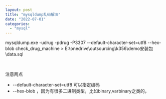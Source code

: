 ```yaml
---
layout: post
title: "mysqldump乱码解决"
date: "2022-07-01"
categories: 
  - "mysql"
---
```


mysqldump.exe -udrug -pdrug -P3307 --default-character-set=utf8 --hex-blob check\_drug\_machine > E:\\onedrive\\outsourcing\\k356\\demo安装包\\data.sql

 

注意两点

- \--default-character-set=utf8 可以指定编码
- \--hex-blob ，因为有很多二进制类型，比如binary,varbinary之类的，
